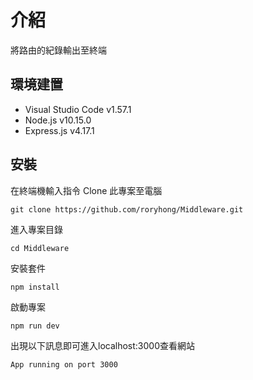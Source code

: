 # 介紹
將路由的紀錄輸出至終端

## 環境建置
- Visual Studio Code v1.57.1
- Node.js v10.15.0
- Express.js v4.17.1

## 安裝
在終端機輸入指令 Clone 此專案至電腦

    git clone https://github.com/roryhong/Middleware.git

進入專案目錄

    cd Middleware

安裝套件

    npm install

啟動專案

    npm run dev

出現以下訊息即可進入localhost:3000查看網站

    App running on port 3000

    
